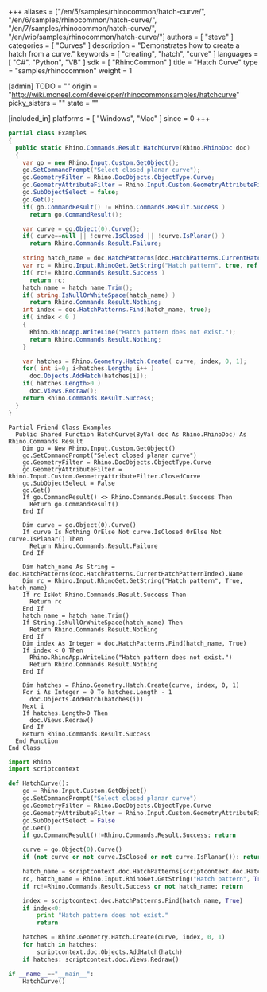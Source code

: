 +++
aliases = ["/en/5/samples/rhinocommon/hatch-curve/", "/en/6/samples/rhinocommon/hatch-curve/", "/en/7/samples/rhinocommon/hatch-curve/", "/en/wip/samples/rhinocommon/hatch-curve/"]
authors = [ "steve" ]
categories = [ "Curves" ]
description = "Demonstrates how to create a hatch from a curve."
keywords = [ "creating", "hatch", "curve" ]
languages = [ "C#", "Python", "VB" ]
sdk = [ "RhinoCommon" ]
title = "Hatch Curve"
type = "samples/rhinocommon"
weight = 1

[admin]
TODO = ""
origin = "http://wiki.mcneel.com/developer/rhinocommonsamples/hatchcurve"
picky_sisters = ""
state = ""

[included_in]
platforms = [ "Windows", "Mac" ]
since = 0
+++

<div class="codetab-content" id="cs">

```cs
partial class Examples
{
  public static Rhino.Commands.Result HatchCurve(Rhino.RhinoDoc doc)
  {
    var go = new Rhino.Input.Custom.GetObject();
    go.SetCommandPrompt("Select closed planar curve");
    go.GeometryFilter = Rhino.DocObjects.ObjectType.Curve;
    go.GeometryAttributeFilter = Rhino.Input.Custom.GeometryAttributeFilter.ClosedCurve;
    go.SubObjectSelect = false;
    go.Get();
    if( go.CommandResult() != Rhino.Commands.Result.Success )
      return go.CommandResult();

    var curve = go.Object(0).Curve();
    if( curve==null || !curve.IsClosed || !curve.IsPlanar() )
      return Rhino.Commands.Result.Failure;

    string hatch_name = doc.HatchPatterns[doc.HatchPatterns.CurrentHatchPatternIndex].Name;
    var rc = Rhino.Input.RhinoGet.GetString("Hatch pattern", true, ref hatch_name);
    if( rc!= Rhino.Commands.Result.Success )
      return rc;
    hatch_name = hatch_name.Trim();
    if( string.IsNullOrWhiteSpace(hatch_name) )
      return Rhino.Commands.Result.Nothing;
    int index = doc.HatchPatterns.Find(hatch_name, true);
    if( index < 0 )
    {
      Rhino.RhinoApp.WriteLine("Hatch pattern does not exist.");
      return Rhino.Commands.Result.Nothing;
    }

    var hatches = Rhino.Geometry.Hatch.Create( curve, index, 0, 1);
    for( int i=0; i<hatches.Length; i++ )
      doc.Objects.AddHatch(hatches[i]);
    if( hatches.Length>0 )
      doc.Views.Redraw();
    return Rhino.Commands.Result.Success;
  }
}
```

</div>


<div class="codetab-content" id="vb">

```vbnet
Partial Friend Class Examples
  Public Shared Function HatchCurve(ByVal doc As Rhino.RhinoDoc) As Rhino.Commands.Result
	Dim go = New Rhino.Input.Custom.GetObject()
	go.SetCommandPrompt("Select closed planar curve")
	go.GeometryFilter = Rhino.DocObjects.ObjectType.Curve
	go.GeometryAttributeFilter = Rhino.Input.Custom.GeometryAttributeFilter.ClosedCurve
	go.SubObjectSelect = False
	go.Get()
	If go.CommandResult() <> Rhino.Commands.Result.Success Then
	  Return go.CommandResult()
	End If

	Dim curve = go.Object(0).Curve()
	If curve Is Nothing OrElse Not curve.IsClosed OrElse Not curve.IsPlanar() Then
	  Return Rhino.Commands.Result.Failure
	End If

	Dim hatch_name As String = doc.HatchPatterns(doc.HatchPatterns.CurrentHatchPatternIndex).Name
	Dim rc = Rhino.Input.RhinoGet.GetString("Hatch pattern", True, hatch_name)
	If rc IsNot Rhino.Commands.Result.Success Then
	  Return rc
	End If
	hatch_name = hatch_name.Trim()
	If String.IsNullOrWhiteSpace(hatch_name) Then
	  Return Rhino.Commands.Result.Nothing
	End If
	Dim index As Integer = doc.HatchPatterns.Find(hatch_name, True)
	If index < 0 Then
	  Rhino.RhinoApp.WriteLine("Hatch pattern does not exist.")
	  Return Rhino.Commands.Result.Nothing
	End If

	Dim hatches = Rhino.Geometry.Hatch.Create(curve, index, 0, 1)
	For i As Integer = 0 To hatches.Length - 1
	  doc.Objects.AddHatch(hatches(i))
	Next i
	If hatches.Length>0 Then
	  doc.Views.Redraw()
	End If
	Return Rhino.Commands.Result.Success
  End Function
End Class
```

</div>


<div class="codetab-content" id="py">

```python
import Rhino
import scriptcontext

def HatchCurve():
    go = Rhino.Input.Custom.GetObject()
    go.SetCommandPrompt("Select closed planar curve")
    go.GeometryFilter = Rhino.DocObjects.ObjectType.Curve
    go.GeometryAttributeFilter = Rhino.Input.Custom.GeometryAttributeFilter.ClosedCurve
    go.SubObjectSelect = False
    go.Get()
    if go.CommandResult()!=Rhino.Commands.Result.Success: return

    curve = go.Object(0).Curve()
    if (not curve or not curve.IsClosed or not curve.IsPlanar()): return

    hatch_name = scriptcontext.doc.HatchPatterns[scriptcontext.doc.HatchPatterns.CurrentHatchPatternIndex].Name
    rc, hatch_name = Rhino.Input.RhinoGet.GetString("Hatch pattern", True, hatch_name)
    if rc!=Rhino.Commands.Result.Success or not hatch_name: return

    index = scriptcontext.doc.HatchPatterns.Find(hatch_name, True)
    if index<0:
        print "Hatch pattern does not exist."
        return

    hatches = Rhino.Geometry.Hatch.Create(curve, index, 0, 1)
    for hatch in hatches:
        scriptcontext.doc.Objects.AddHatch(hatch)
    if hatches: scriptcontext.doc.Views.Redraw()

if __name__=="__main__":
    HatchCurve()
```

</div>
